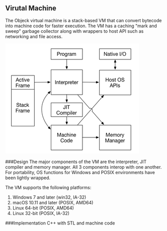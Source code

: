 ## Virutal Machine
The Objeck virtual machine is a stack-based VM that can convert bytecode into machine code for faster execution. The VM has a caching "mark and sweep" garbage collector along with wrappers to host API such as networking and file access.

![alt text](images/design3.png "Objeck VM")

###Design
The major components of the VM are the interpreter, JIT compiler and memory manager. All 3 components interop with one another. For portability, OS functions for Windows and POSIX environments have been lightly wrapped.

The VM supports the following platforms:

1. Windows 7 and later (win32, IA-32)
2. macOS 10.11 and later (POSIX, AMD64)
3. Linux 64-bit (POSIX, AMD64)
4. Linux 32-bit (POSIX, IA-32)

###Implementation
C++ with STL and machine code